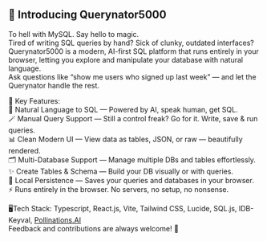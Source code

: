 ## 🚀 Introducing Querynator5000

To hell with MySQL. Say hello to magic.  
Tired of writing SQL queries by hand? Sick of clunky, outdated interfaces?  
Querynator5000 is a modern, AI-first SQL platform that runs entirely in your browser, letting you explore and manipulate your database with natural language.   
Ask questions like “show me users who signed up last week” — and let the Querynator handle the rest.

🔮 Key Features:  
🧠 Natural Language to SQL — Powered by AI, speak human, get SQL.  
🪄 Manual Query Support — Still a control freak? Go for it. Write, save & run queries.  
📊 Clean Modern UI — View data as tables, JSON, or raw — beautifully rendered.  
🗂️ Multi-Database Support — Manage multiple DBs and tables effortlessly.  
✨ Create Tables & Schema — Build your DB visually or with queries.  
💾 Local Persistence — Saves your queries and databases in your browser.  
⚡ Runs entirely in the browser. No servers, no setup, no nonsense.

🖥️Tech Stack: Typescript, React.js, Vite, Tailwind CSS, Lucide, SQL.js, IDB-Keyval, [Pollinations.AI](https://pollinations.ai/)  
Feedback and contributions are always welcome! 🙌
